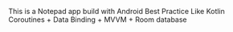 This is a Notepad app build with Android Best Practice Like Kotlin Coroutines + Data Binding + MVVM + Room database
